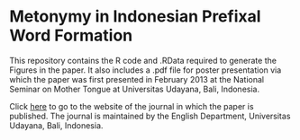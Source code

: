 # Metonymy in Indonesian Prefixal Word Formation

This repository contains the R code and .RData required to generate the Figures in the paper. It also includes a .pdf file for poster presentation via which the paper was first presented in February 2013 at the National Seminar on Mother Tongue at Universitas Udayana, Bali, Indonesia.

Click [here](https://ojs.unud.ac.id/index.php/languange/article/view/19222) to go to the website of the journal in which the paper is published. The journal is maintained by the English Department, Universitas Udayana, Bali, Indonesia.




